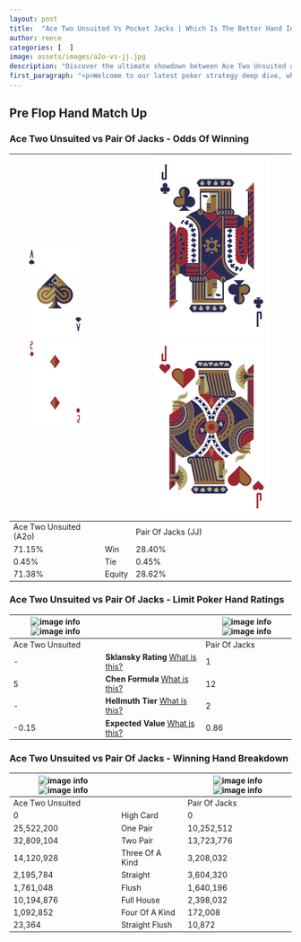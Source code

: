 ```yaml
---
layout: post
title:  "Ace Two Unsuited Vs Pocket Jacks | Which Is The Better Hand In Poker? A Complete Guide"
author: reece
categories: [  ]
image: assets/images/a2o-vs-jj.jpg
description: "Discover the ultimate showdown between Ace Two Unsuited and Pair Of Jacks in poker! Uncover the odds, strategies, and scenarios where one hand triumphs over the other. Get ready to up your poker game with this thrilling analysis."
first_paragraph: "<p>Welcome to our latest poker strategy deep dive, where we're pitting two distinct hands against each other in a high-stakes showdown: Ace Two Unsuited vs Pair Of Jacks.</p><p>In the dynamic world of poker, every decision counts, and knowing which hand holds the upper hand is key to your success at the table.</p><p>In this article, we'll dissect these two hands, explore the scenarios where one dominates the other, and equip you with the knowledge to make strategic choices that can tip the odds in your favor.</p><p>Get ready to unravel the intriguing dynamics of these poker hands and elevate your game to new heights.</p>"
---
```




[comment]: # (sp0)

## Pre Flop Hand Match Up

<div class="table hand-ratings" markdown="1"> 



### Ace Two Unsuited vs Pair Of Jacks - Odds Of Winning


    
| ![image info](assets/images/hand1/A.png) ![image info](assets/images/hand1/2o.png) |  | ![image info](assets/images/hand2/J.png) ![image info](assets/images/hand2/Jo.png) |
| -------- | -------- | -------- |
| Ace Two Unsuited (A2o) |  | Pair Of Jacks (JJ) |
| 71.15% | Win | 28.40% |
| 0.45% | Tie | 0.45% |
| 71.38% | Equity | 28.62% |




[comment]: # (sp1)



### Ace Two Unsuited vs Pair Of Jacks - Limit Poker Hand Ratings


    
| ![image info](https://www.riverpairs.com/assets/images/hand1/A.png) ![image info](https://www.riverpairs.com/assets/images/hand1/2o.png) |  | ![image info](https://www.riverpairs.com/assets/images/hand2/J.png) ![image info](https://www.riverpairs.com/assets/images/hand2/Jo.png) |
| -------- | -------- | -------- |
| Ace Two Unsuited |  | Pair Of Jacks |
| - | **Sklansky Rating** [What is this?](/sklansky-rating-explained) | 1 |
| 5 | **Chen Formula** [What is this?](/chen-formula-explained) | 12 |
| - | **Hellmuth Tier** [What is this?](/Hellmuth-tier-explained) | 2 |
| -0.15 | **Expected Value** [What is this?](/expected-value-explained) | 0.86 |




[comment]: # (sp2)



### Ace Two Unsuited vs Pair Of Jacks - Winning Hand Breakdown


    
| ![image info](https://www.riverpairs.com/assets/images/hand1/A.png) ![image info](https://www.riverpairs.com/assets/images/hand1/2o.png) |  | ![image info](https://www.riverpairs.com/assets/images/hand2/J.png) ![image info](https://www.riverpairs.com/assets/images/hand2/Jo.png) |
| -------- | -------- | -------- |
| Ace Two Unsuited |  | Pair Of Jacks |
| 0 | High Card | 0 |
| 25,522,200 | One Pair | 10,252,512 |
| 32,809,104 | Two Pair | 13,723,776 |
| 14,120,928 | Three Of A Kind | 3,208,032 |
| 2,195,784 | Straight | 3,604,320 |
| 1,761,048 | Flush | 1,640,196 |
| 10,194,876 | Full House | 2,398,032 |
| 1,092,852 | Four Of A Kind | 172,008 |
| 23,364 | Straight Flush | 10,872 |




[comment]: # (sp3)



</div>

[comment]: # (sp4)



[comment]: # (sp5)

